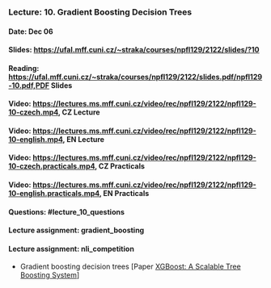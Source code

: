 ### Lecture: 10. Gradient Boosting Decision Trees
#### Date: Dec 06
#### Slides: https://ufal.mff.cuni.cz/~straka/courses/npfl129/2122/slides/?10
#### Reading: https://ufal.mff.cuni.cz/~straka/courses/npfl129/2122/slides.pdf/npfl129-10.pdf,PDF Slides
#### Video: https://lectures.ms.mff.cuni.cz/video/rec/npfl129/2122/npfl129-10-czech.mp4, CZ Lecture
#### Video: https://lectures.ms.mff.cuni.cz/video/rec/npfl129/2122/npfl129-10-english.mp4, EN Lecture
#### Video: https://lectures.ms.mff.cuni.cz/video/rec/npfl129/2122/npfl129-10-czech.practicals.mp4, CZ Practicals
#### Video: https://lectures.ms.mff.cuni.cz/video/rec/npfl129/2122/npfl129-10-english.practicals.mp4, EN Practicals
#### Questions: #lecture_10_questions
#### Lecture assignment: gradient_boosting
#### Lecture assignment: nli_competition

- Gradient boosting decision trees [Paper [XGBoost: A Scalable Tree Boosting System](https://arxiv.org/abs/1603.02754)]
